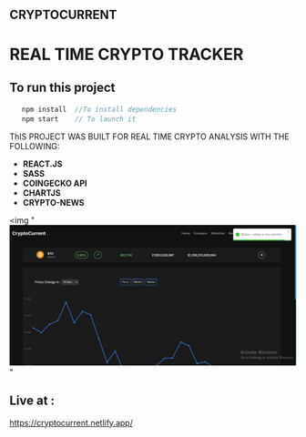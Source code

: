 ## CRYPTOCURRENT

# REAL TIME CRYPTO TRACKER

## To run this project

```javascript
   npm install  //To install dependencies
   npm start    // To launch it
```

ThIS PROJECT WAS BUILT FOR REAL TIME CRYPTO ANALYSIS WITH THE FOLLOWING:

- **REACT.JS**
- **SASS**
- **COINGECKO API**
- **CHARTJS**
- **CRYPTO-NEWS**

<img "![../CryptoCurrent/src/assets/LiveAppImage.png](https://github.com/DavedCn/cryptocurrent/blob/main/src/assets/LiveAppImage.png)"

>

## Live at :

https://cryptocurrent.netlify.app/
